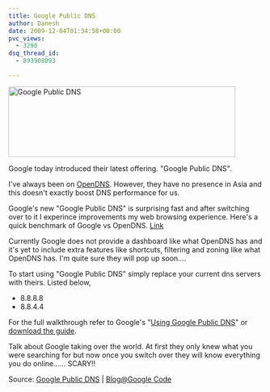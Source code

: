 ```yaml
---
title: Google Public DNS
author: Danesh
date: 2009-12-04T01:34:58+00:00
pvc_views:
  - 3290
dsq_thread_id:
  - 893908093

---
```

[<img loading="lazy" class="alignnone size-medium wp-image-1885" title="Google Public DNS" src="/wp-content/uploads/2009/12/Google-Public-DNS-449x140.png" alt="Google Public DNS" width="449" height="140" srcset="/wp-content/uploads/2009/12/Google-Public-DNS-449x140.png 449w, /wp-content/uploads/2009/12/Google-Public-DNS.png 786w" sizes="(max-width: 449px) 100vw, 449px" />][1]

Google today introduced their latest offering. "Google Public DNS".

I've always been on [OpenDNS][2]. However, they have no presence in Asia and this doesn't exactly boost DNS performance for us.

Google's new "Google Public DNS" is surprising fast and after switching over to it I experince improvements my web browsing experience. Here's a quick benchmark of Google vs OpenDNS. [Link][3]

Currently Google does not provide a dashboard like what OpenDNS has and it's yet to include extra features like shortcuts, filtering and zoning like what OpenDNS has. I'm quite sure they will pop up soon&#8230;.

To start using "Google Public DNS" simply replace your current dns servers with theirs. Listed below,

  * 8.8.8.8
  * 8.8.4.4

For the full walkthrough refer to Google's "[Using Google Public DNS][4]" or [download the guide][5].

Talk about Google taking over the world. At first they only knew what you were searching for but now once you switch over they will know everything you do online&#8230;&#8230; SCARY!!

Source: [Google Public DNS][6] | [Blog@Google Code][7]

 [1]: /wp-content/uploads/2009/12/Google-Public-DNS.png
 [2]: http://www.opendns.com/
 [3]: http://www.manu-j.com/blog/opendns-alternative-google-dns-rocks/403/
 [4]: http://code.google.com/speed/public-dns/docs/using.html
 [5]: http://code.google.com/speed/public-dns/images/using.pdf
 [6]: http://code.google.com/speed/public-dns/
 [7]: http://googlecode.blogspot.com/2009/12/introducing-google-public-dns-new-dns.html